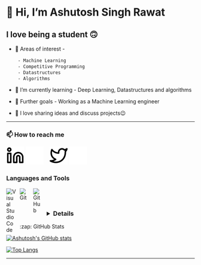 # 👋 Hi, I’m Ashutosh Singh Rawat

## I love being a student  :upside_down_face:

- 👀 Areas of interest -

       - Machine Learning
       - Competitive Programming
       - Datastructures
       - Algorithms

- 🌱 I’m currently learning - Deep Learning, Datastructures and algorithms

- 🎈 Further goals - Working as a Machine Learning engineer

- 💞️ I love sharing ideas and discuss projects😉

---

### 📫 How to reach me

[![linkedin](./img/linkedin-light.svg)](https://linkedin.com/in/ashutosh-singh-rawat-ml#gh-light-mode-only)
[![linkedin](./img/linkedin-dark.svg)](https://linkedin.com/in/ashutosh-singh-rawat-ml#gh-dark-mode-only)
&nbsp;&nbsp;
[![twitter](./img/twitter-light.svg)](https://twitter.com/imAshutoshSRawat#gh-light-mode-only)
[![twitter](./img/twitter-dark.svg)](https://twitter.com/imAshutoshRawat#gh-dark-mode-only)
&nbsp;&nbsp;

### Languages and Tools

[<img align="left" alt="Visual Studio Code" width="26px" src="https://cdn.jsdelivr.net/gh/devicons/devicon/icons/vscode/vscode-original.svg" style="padding-right:10px;" />][machine-learning]
[<img align="left" alt="Git" width="26px" src="https://cdn.jsdelivr.net/gh/devicons/devicon/icons/git/git-original.svg" style="padding-right:10px;" />][machine-learning]
[<img align="left" alt="GitHub" width="26px" src="https://user-images.githubusercontent.com/3369400/139447912-e0f43f33-6d9f-45f8-be46-2df5bbc91289.png" style="padding-right:10px;" />](https://github.com/ashutoshsrawat/Ashutosh-Rawat/)

<br />
<br />

### <details>
  <summary>:zap: GitHub Stats </summary>

  [![Ashutosh's GitHub stats](https://github-readme-stats.vercel.app/api?username=ashutoshsrawat_show-icons=true)](https://github.com/ashutoshsrawat/github-readme-stats)

  [![Top Langs](https://github-readme-stats.vercel.app/api/top-langs/?username=ashutoshsrawat&layout=compact)](https://github.com/ashutoshsrawat/github-readme-stats)

</details>

---
[machine-learning]:<https://coursera.org/share/19f029944e10b37c18e4875e98ec17d6>
[linkedin]:<https://www.linkedin.com/in/ashutosh-singh-rawat-ml/>
[twitter]:<https://www.twitter.com/AshutoshSRawat>

<!---
Ashutosh-Rawat/Ashutosh-Rawat is a ✨ special ✨ repository because its `README.md` (this file) appears on your GitHub profile.
You can click the Preview link to take a look at your changes.
--->
